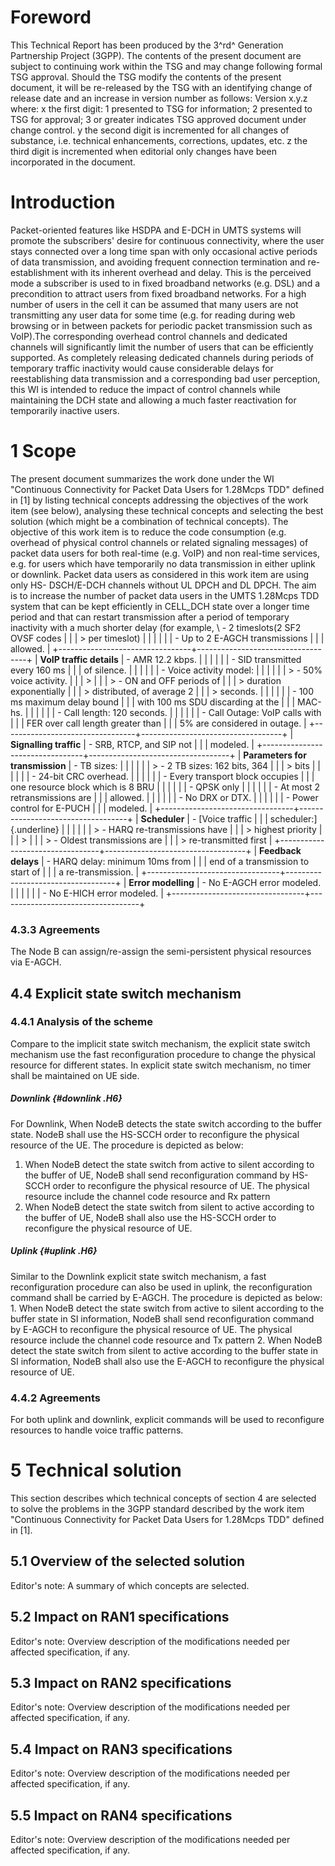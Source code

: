 # Foreword
This Technical Report has been produced by the 3^rd^ Generation Partnership
Project (3GPP).
The contents of the present document are subject to continuing work within the
TSG and may change following formal TSG approval. Should the TSG modify the
contents of the present document, it will be re-released by the TSG with an
identifying change of release date and an increase in version number as
follows:
Version x.y.z
where:
x the first digit:
1 presented to TSG for information;
2 presented to TSG for approval;
3 or greater indicates TSG approved document under change control.
y the second digit is incremented for all changes of substance, i.e. technical
enhancements, corrections, updates, etc.
z the third digit is incremented when editorial only changes have been
incorporated in the document.
# Introduction
Packet-oriented features like HSDPA and E-DCH in UMTS systems will promote the
subscribers\' desire for continuous connectivity, where the user stays
connected over a long time span with only occasional active periods of data
transmission, and avoiding frequent connection termination and re-
establishment with its inherent overhead and delay.
This is the perceived mode a subscriber is used to in fixed broadband networks
(e.g. DSL) and a precondition to attract users from fixed broadband networks.
For a high number of users in the cell it can be assumed that many users are
not transmitting any user data for some time (e.g. for reading during web
browsing or in between packets for periodic packet transmission such as
VoIP).The corresponding overhead control channels and dedicated channels will
significantly limit the number of users that can be efficiently supported.
As completely releasing dedicated channels during periods of temporary traffic
inactivity would cause considerable delays for reestablishing data
transmission and a corresponding bad user perception, this WI is intended to
reduce the impact of control channels while maintaining the DCH state and
allowing a much faster reactivation for temporarily inactive users.
# 1 Scope
The present document summarizes the work done under the WI \"Continuous
Connectivity for Packet Data Users for 1.28Mcps TDD\" defined in [1] by
listing technical concepts addressing the objectives of the work item (see
below), analysing these technical concepts and selecting the best solution
(which might be a combination of technical concepts).
The objective of this work item is to reduce the code consumption (e.g.
overhead of physical control channels or related signaling messages) of packet
data users for both real-time (e.g. VoIP) and non real-time services, e.g. for
users which have temporarily no data transmission in either uplink or
downlink. Packet data users as considered in this work item are using only HS-
DSCH/E-DCH channels without UL DPCH and DL DPCH.
The aim is to increase the number of packet data users in the UMTS 1.28Mcps
TDD system that can be kept efficiently in CELL_DCH state over a longer time
period and that can restart transmission after a period of temporary
inactivity with a much shorter delay (for example, \ \- 2 timeslots(2 SF2 OVSF codes | | | > per timeslot) | | | | | | - Up to 2 E-AGCH transmissions | | | allowed. | +---------------------------------+-----------------------------------+ | **VoIP traffic details** | - AMR 12.2 kbps. | | | | | | - SID transmitted every 160 ms | | | of silence. | | | | | | - Voice activity model: | | | | | | > \- 50% voice activity. | | | > | | | > \- ON and OFF periods of | | | > duration exponentially | | | > distributed, of average 2 | | | > seconds. | | | | | | - 100 ms maximum delay bound | | | with 100 ms SDU discarding at the | | | MAC-hs. | | | | | | - Call length: 120 seconds. | | | | | | - Call Outage: VoIP calls with | | | FER over call length greater than | | | 5% are considered in outage. | +---------------------------------+-----------------------------------+ | **Signalling traffic** | - SRB, RTCP, and SIP not | | | modeled. | +---------------------------------+-----------------------------------+ | **Parameters for transmission** | - TB sizes: | | | | | | > \- 2 TB sizes: 162 bits, 364 | | | > bits | | | | | | - 24-bit CRC overhead. | | | | | | - Every transport block occupies | | | one resource block which is 8 BRU | | | | | | - QPSK only | | | | | | - At most 2 retransmissions are | | | allowed. | | | | | | - No DRX or DTX. | | | | | | - Power control for E-PUCH | | | modeled. | +---------------------------------+-----------------------------------+ | **Scheduler** | - [Voice traffic | | | scheduler:]{.underline} | | | | | | > \- HARQ re-transmissions have | | | > highest priority | | | > | | | > \- Oldest transmissions are | | | > re-transmitted first | +---------------------------------+-----------------------------------+ | **Feedback delays** | - HARQ delay: minimum 10ms from | | | end of a transmission to start of | | | a re-transmission. | +---------------------------------+-----------------------------------+ | **Error modelling** | - No E-AGCH error modeled. | | | | | | - No E-HICH error modeled. | +---------------------------------+-----------------------------------+
### 4.3.3 Agreements
The Node B can assign/re-assign the semi-persistent physical resources via
E-AGCH.
## 4.4 Explicit state switch mechanism
### 4.4.1 Analysis of the scheme
Compare to the implicit state switch mechanism, the explicit state switch
mechanism use the fast reconfiguration procedure to change the physical
resource for different states. In explicit state switch mechanism, no timer
shall be maintained on UE side.
##### **Downlink** {#downlink .H6}
For Downlink, When NodeB detects the state switch according to the buffer
state. NodeB shall use the HS-SCCH order to reconfigure the physical resource
of the UE. The procedure is depicted as below:
1) When NodeB detect the state switch from active to silent according to the
buffer of UE, NodeB shall send reconfiguration command by HS-SCCH order to
reconfigure the physical resource of UE. The physical resource include the
channel code resource and Rx pattern
2) When NodeB detect the state switch from silent to active according to the
buffer of UE, NodeB shall also use the HS-SCCH order to reconfigure the
physical resource of UE.
##### **Uplink** {#uplink .H6}
Similar to the Downlink explicit state switch mechanism, a fast
reconfiguration procedure can also be used in uplink, the reconfiguration
command shall be carried by E-AGCH. The procedure is depicted as below:
1\. When NodeB detect the state switch from active to silent according to the
buffer state in SI information, NodeB shall send reconfiguration command by
E-AGCH to reconfigure the physical resource of UE. The physical resource
include the channel code resource and Tx pattern
2\. When NodeB detect the state switch from silent to active according to the
buffer state in SI information, NodeB shall also use the E-AGCH to reconfigure
the physical resource of UE.
### 4.4.2 Agreements
For both uplink and downlink, explicit commands will be used to reconfigure
resources to handle voice traffic patterns.
# 5 Technical solution
This section describes which technical concepts of section 4 are selected to
solve the problems in the 3GPP standard described by the work item
\"Continuous Connectivity for Packet Data Users for 1.28Mcps TDD\" defined in
[1].
## 5.1 Overview of the selected solution
Editor\'s note: A summary of which concepts are selected.
## 5.2 Impact on RAN1 specifications
Editor\'s note: Overview description of the modifications needed per affected
specification, if any.
## 5.3 Impact on RAN2 specifications
Editor\'s note: Overview description of the modifications needed per affected
specification, if any.
## 5.4 Impact on RAN3 specifications
Editor\'s note: Overview description of the modifications needed per affected
specification, if any.
## 5.5 Impact on RAN4 specifications
Editor\'s note: Overview description of the modifications needed per affected
specification, if any.
#